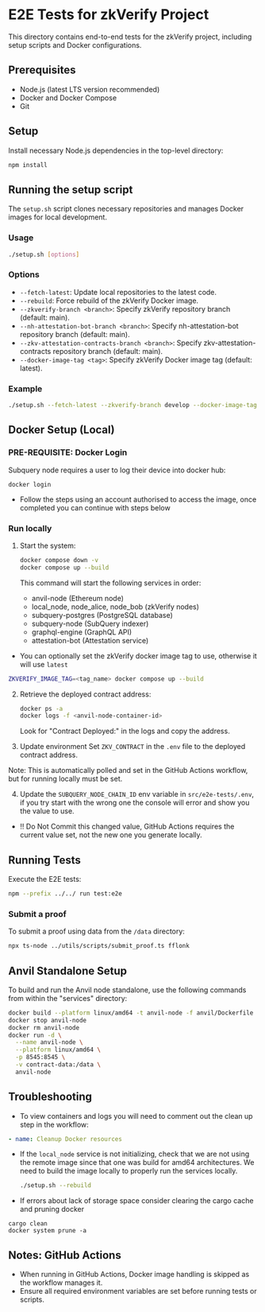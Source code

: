 # E2E Tests for zkVerify Project

This directory contains end-to-end tests for the zkVerify project, including setup scripts and Docker configurations.

## Prerequisites

- Node.js (latest LTS version recommended)
- Docker and Docker Compose
- Git

## Setup

Install necessary Node.js dependencies in the top-level directory:

```bash
npm install
```

## Running the setup script

The `setup.sh` script clones necessary repositories and manages Docker images for local development.

### Usage

```bash
./setup.sh [options]
```

### Options

- `--fetch-latest`: Update local repositories to the latest code.
- `--rebuild`: Force rebuild of the zkVerify Docker image.
- `--zkverify-branch <branch>`: Specify zkVerify repository branch (default: main).
- `--nh-attestation-bot-branch <branch>`: Specify nh-attestation-bot repository branch (default: main).
- `--zkv-attestation-contracts-branch <branch>`: Specify zkv-attestation-contracts repository branch (default: main).
- `--docker-image-tag <tag>`: Specify zkVerify Docker image tag (default: latest).

### Example

```bash
./setup.sh --fetch-latest --zkverify-branch develop --docker-image-tag 0.5.0
```

## Docker Setup (Local)

### PRE-REQUISITE: Docker Login

Subquery node requires a user to log their device into docker hub:

```shell
docker login
```
- Follow the steps using an account authorised to access the image, once completed you can continue with steps below

### Run locally

1. Start the system:

   ```bash
   docker compose down -v
   docker compose up --build
   ```

   This command will start the following services in order:

   - anvil-node (Ethereum node)
   - local_node, node_alice, node_bob (zkVerify nodes)
   - subquery-postgres (PostgreSQL database)
   - subquery-node (SubQuery indexer)
   - graphql-engine (GraphQL API)
   - attestation-bot (Attestation service)

- You can optionally set the zkVerify docker image tag to use, otherwise it will use `latest`

```bash
ZKVERIFY_IMAGE_TAG=<tag_name> docker compose up --build
```

2. Retrieve the deployed contract address:

   ```bash
   docker ps -a
   docker logs -f <anvil-node-container-id>
   ```

   Look for "Contract Deployed:" in the logs and copy the address.

3. Update environment
   Set `ZKV_CONTRACT` in the `.env` file to the deployed contract address.

Note: This is automatically polled and set in the GitHub Actions workflow, but for running locally must be set.

4. Update the `SUBQUERY_NODE_CHAIN_ID` env variable in `src/e2e-tests/.env`, if you try start with the wrong one the console will error and show you the value to use.
- !! Do Not Commit this changed value, GitHub Actions requires the current value set, not the new one you generate locally.

## Running Tests

Execute the E2E tests:

```bash
npm --prefix ../../ run test:e2e
```

### Submit a proof

To submit a proof using data from the `/data` directory:

```bash
npx ts-node ../utils/scripts/submit_proof.ts fflonk
```

## Anvil Standalone Setup

To build and run the Anvil node standalone, use the following commands from within the "services" directory:

```bash
docker build --platform linux/amd64 -t anvil-node -f anvil/Dockerfile .
docker stop anvil-node
docker rm anvil-node
docker run -d \
  --name anvil-node \
  --platform linux/amd64 \
  -p 8545:8545 \
  -v contract-data:/data \
  anvil-node
```

## Troubleshooting

- To view containers and logs you will need to comment out the clean up step in the workflow:

```yaml
- name: Cleanup Docker resources
```

- If the `local_node` service is not initializing, check that we are not using the remote image since that one was build for amd64 architectures. We need to build the image locally to properly run the services locally.

  ```bash
  ./setup.sh --rebuild
  ```
  
- If errors about lack of storage space consider clearing the cargo cache and pruning docker

```shell
cargo clean
docker system prune -a 
```

## Notes: GitHub Actions

- When running in GitHub Actions, Docker image handling is skipped as the workflow manages it.
- Ensure all required environment variables are set before running tests or scripts.
